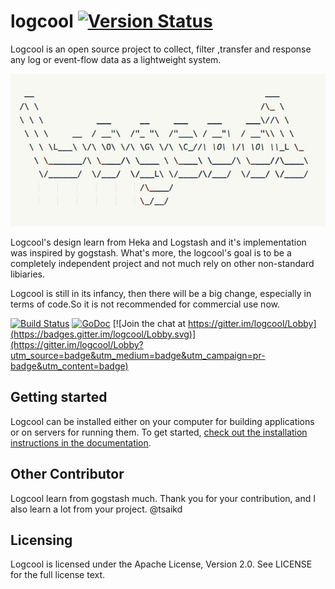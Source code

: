# logcool [![Version Status](https://img.shields.io/badge/release-v0.1.0-orange.svg)](https://github.com/wgliang/logcool/releases/tag/v0.1.0)

Logcool is an open source project to collect, filter ,transfer and response any log or event-flow data as a lightweight system.

![Logcool](./logcool.jpg)

Logcool's design learn from Heka and Logstash and it's implementation was inspired by gogstash. What's more, 
the logcool's goal is to be a completely independent project and not much rely on other non-standard libiaries.

Logcool is still in its infancy, then there will be a big change, especially in terms of code.So it is not recommended for commercial use now.

[![Build Status](https://travis-ci.org/wgliang/logcool.svg?branch=master)](https://travis-ci.org/wgliang/logcool.svg?branch=master)
[![GoDoc](https://godoc.org/github.com/wgliang/logcool?status.svg)](https://godoc.org/github.com/wgliang/logcool)
[![Join the chat at https://gitter.im/logcool/Lobby](https://badges.gitter.im/logcool/Lobby.svg)](https://gitter.im/logcool/Lobby?utm_source=badge&utm_medium=badge&utm_campaign=pr-badge&utm_content=badge)

## Getting started

Logcool can be installed either on your computer for building applications or on servers for running them. To get started, [check out the installation instructions in the documentation](https://godoc.org/github.com/wgliang/logcool).

## Other Contributor

Logcool learn from gogstash much. Thank you for your contribution, and I also learn a lot from your project. @tsaikd

## Licensing

Logcool is licensed under the Apache License, Version 2.0. See LICENSE for the full license text.